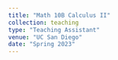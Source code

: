 ```yaml
---
title: "Math 10B Calculus II"
collection: teaching
type: "Teaching Assistant"
venue: "UC San Diego"
date: "Spring 2023"
---
```

